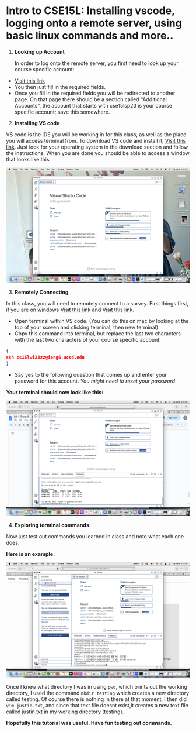 # Intro to CSE15L: Installing vscode, logging onto a remote server, using basic linux commands and more..

1) **Looking up Account**

   In order to log onto the remote server, you first need to look up your course specific account:

*  [Visit this link](https://sdacs.ucsd.edu/~icc/index.php)
*  You then just fill in the required fields. 
*  Once you fill in the required fields you will be redirected to another page. On that page there should be a section called "Additional Accounts", the account that starts with cse15lsp23 is your course specific account; save this somewhere.


2) **Installing VS code**

VS code is the IDE you will be working in for this class, as well as the place you will access terminal from. To download VS code and install it, [Visit this link](https://code.visualstudio.com/). Just look for your operating system in the download section and follow the instructions. When you are done you should be able to access a window that looks like this:

![VS code home page](vsHome.png)


3) **Remotely Connecting**

In this class, you will need to remotely connect to a survey. First things first, if you are on windows [Visit this link](https://gitforwindows.org/) and [Visit this link](https://stackoverflow.com/a/50527994).

* Open terminal within VS code. (You can do this on mac by looking at the top of your screen and clicking terminal, then new terminal)
* Copy this command into terminal, but replace the last two characters with the last two characters of your course specific account:  
 ```json
 {
 ssh cs15lwi23zz@ieng6.ucsd.edu 
 }
 ```
* Say yes to the following question that comes up and enter your password for this account. *You might need to reset your password*.

**Your terminal should now look like this:**


![Your screen shall now look like this:](remoteConnect.png)


4) **Exploring terminal commands**

Now just test out commands you learned in class and note what each one does.

**Here is an example:**

![image](commands.png)

 Once I knew what directory I was in using ```pwd```, which prints out the working directory, I used the command ```mkdir testing``` which creates a new directory called testing. Of course there is nothing in there at that moment. I then did ```vim justin.txt```, and since that text file doesnt exist,it creates a new text file called justin.txt in my working directory (testing).



**Hopefully this tutorial was useful. Have fun testing out commands.**
